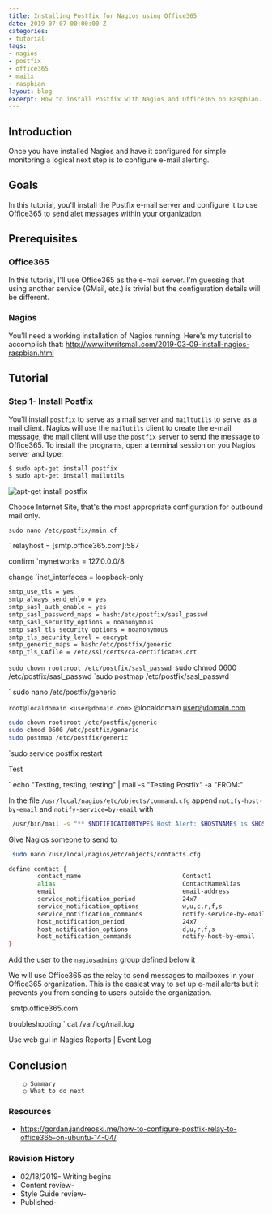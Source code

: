 ```yaml
---
title: Installing Postfix for Nagios using Office365
date: 2019-07-07 00:00:00 Z
categories:
- tutorial
tags:
- nagios
- postfix
- office365
- mailx
- raspbian
layout: blog
excerpt: How to install Postfix with Nagios and Office365 on Raspbian.
---
```


## Introduction
Once you have installed Nagios and have it configured for simple monitoring a logical next step is to configure e-mail alerting.   

## Goals
In this tutorial, you'll install the Postfix e-mail server and configure it to use Office365 to send alet messages within your organization.

## Prerequisites

### Office365
In this tutorial, I'll use Office365 as the e-mail server.  I'm guessing that using another service (GMail, etc.) is trivial but the configuration details will be different.

### Nagios
You'll need a working installation of Nagios running.  Here's my tutorial to accomplish that:  http://www.itwritsmall.com/2019-03-09-install-nagios-raspbian.html

## Tutorial

### Step 1- Install Postfix
You'll install `postfix` to serve as a mail server and `mailtutils` to serve as a mail client.  Nagios will use the `mailutils` client to create the e-mail message, the mail client will use the `postfix` server to send the message to Office365.  To install the programs, open a terminal session on you Nagios server and type:

``` bash
$ sudo apt-get install postfix
$ sudo apt-get install mailutils
```

![apt-get install postfix]({{site.url}}/assets/2019-03-12-install-postfix-nagios/aptGetInstallPostfix.png)

Choose Internet Site, that's the most appropriate configuration for outbound mail only.

`sudo nano /etc/postfix/main.cf`

` relayhost = [smtp.office365.com]:587

confirm `mynetworks = 127.0.0.0/8 

change `inet_interfaces = loopback-only

``` bash
smtp_use_tls = yes
smtp_always_send_ehlo = yes
smtp_sasl_auth_enable = yes
smtp_sasl_password_maps = hash:/etc/postfix/sasl_passwd
smtp_sasl_security_options = noanonymous
smtp_sasl_tls_security_options = noanonymous
smtp_tls_security_level = encrypt
smtp_generic_maps = hash:/etc/postfix/generic
smtp_tls_CAfile = /etc/ssl/certs/ca-certificates.crt
```

`sudo chown root:root /etc/postfix/sasl_passwd
`sudo chmod 0600 /etc/postfix/sasl_passwd
`sudo postmap /etc/postfix/sasl_passwd

` sudo nano /etc/postfix/generic

` root@localdomain <user@domain.com>
` @localdomain <user@domain.com>

``` bash
sudo chown root:root /etc/postfix/generic
sudo chmod 0600 /etc/postfix/generic
sudo postmap /etc/postfix/generic
```

`sudo service postfix restart

Test 

` echo "Testing, testing, testing" | mail -s "Testing Postfix" <recipient address> -a "FROM:<sender address>"


In the file `/usr/local/nagios/etc/objects/command.cfg` append `notify-host-by-email` and `notify-service=by-email` with

``` bash 
 /usr/bin/mail -s "** $NOTIFICATIONTYPE$ Host Alert: $HOSTNAME$ is $HOSTSTATE$ **" $CONTACTEMAIL$ -r sender@example.com
```

Give Nagios someone to send to

``` bash
 sudo nano /usr/local/nagios/etc/objects/contacts.cfg
```

``` bash
define contact {
        contact_name                            Contact1
        alias                                   ContactNameAlias
        email                                   email-address
        service_notification_period             24x7
        service_notification_options            w,u,c,r,f,s
        service_notification_commands           notify-service-by-email
        host_notification_period                24x7
        host_notification_options               d,u,r,f,s
        host_notification_commands              notify-host-by-email
}

```

Add the user to the `nagiosadmins` group defined below it

We will use Office365 as the relay to send messages to mailboxes in your Office365 organization.  This is the easiest way to set up e-mail alerts but it prevents you from sending to users outside the organization.

`smtp.office365.com

troubleshooting 
` cat /var/log/mail.log

Use web gui in Nagios Reports | Event Log

## Conclusion
		○ Summary
		○ What to do next
### Resources
* https://gordan.jandreoski.me/how-to-configure-postfix-relay-to-office365-on-ubuntu-14-04/


### Revision History
* 02/18/2019- Writing begins
* Content review-
* Style Guide review-
* Published-